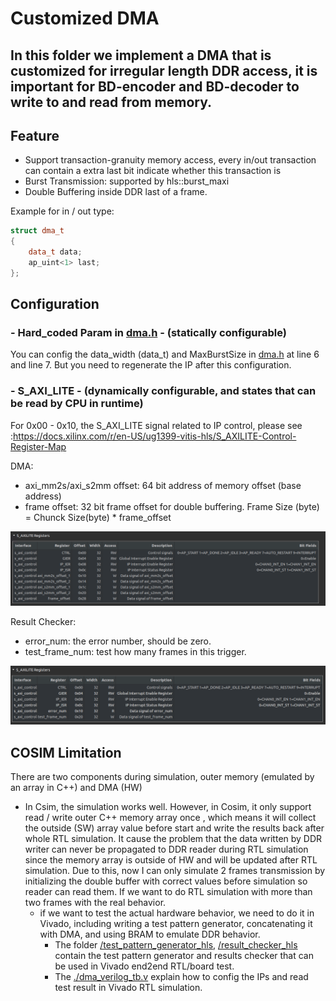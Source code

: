 # Customized DMA

## In this folder we implement a DMA that is customized for irregular length DDR access, it is important for BD-encoder and BD-decoder to write to and read  from memory.
## Feature
- Support transaction-granuity memory access, every in/out transaction can contain a extra last bit indicate whether this transaction is 
- Burst Transmission: supported by hls::burst_maxi
- Double Buffering inside DDR
last of a frame.

Example for in / out type:
```c++
struct dma_t
{
	data_t data;
	ap_uint<1> last;
};
```
## Configuration

### -  Hard_coded Param in [dma.h](./dma.h) - (statically  configurable)
You can config the data_width (data_t) and MaxBurstSize in [dma.h](./dma.h) at line 6 and line 7. But you need to regenerate the IP after this configuration.

### - S_AXI_LITE - (dynamically configurable, and states that can be read by CPU in runtime)

For 0x00 - 0x10, the S_AXI_LITE signal related to IP control, please see :https://docs.xilinx.com/r/en-US/ug1399-vitis-hls/S_AXILITE-Control-Register-Map

DMA:

- axi_mm2s/axi_s2mm offset: 64 bit address of memory offset (base address)
- frame offset: 32 bit frame offset for double buffering. Frame Size (byte) = Chunck Size(byte) * frame_offset

![Alt text](s_axi_lite.png)


Result Checker:
- error_num: the error number, should be zero.
- test_frame_num: test how many frames in this trigger.

![Alt text](result_checker_hls/s_axi_lite.png)


## COSIM Limitation
There are two components during simulation, outer memory (emulated by an array in C++) and DMA (HW)
- In Csim, the simulation works well.
However, in Cosim, it only support  read / write outer C++ memory array once , which means it will collect the outside (SW) array value before start and write the results back after whole RTL simulation.
It cause the problem that the data written by DDR writer can never be propagated to DDR reader during RTL simulation since the memory array is outside of HW and will be updated after RTL simulation. Due to this, now I can only simulate 2 frames transmission by initializing the double buffer with correct values before simulation so reader can read them. If we want to do RTL simulation with more than two frames with the real behavior.
    - if we want to test the actual hardware behavior, we need to do it in Vivado, including writing a test pattern generator, concatenating it with DMA, and using BRAM to emulate DDR behavior.
        - The folder [/test_pattern_generator_hls](/test_pattern_generator_hls), [/result_checker_hls](/result_checker_hls)  contain the test pattern generator and results checker that can be used in Vivado end2end RTL/board test.
        - The [./dma_verilog_tb.v](dma_verilog_tb.v) explain how to config the IPs and read test result in Vivado RTL simulation.



